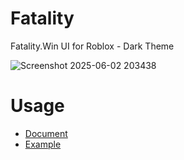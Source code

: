# Fatality
Fatality.Win UI for Roblox - Dark Theme

![Screenshot 2025-06-02 203438](https://github.com/user-attachments/assets/4d483291-aad8-4802-899f-afaf2e014331)

# Usage
- [Document](https://cat-sus.gitbook.io/fatality)
- [Example](https://github.com/4lpaca-pin/Fatality/blob/main/example.luau)
